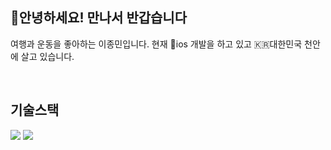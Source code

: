 ## 🤗안녕하세요! 만나서 반갑습니다

여행과 운동을 좋아하는 이종민입니다.
현재 📱ios 개발을 하고 있고 🇰🇷대한민국 천안에 살고 있습니다.

<br />
<h2> 기술스택 </h2>

<img src="https://img.shields.io/badge/Python-3776AB?style=for-the-badge&logo=Python&logoColor=white">
<img src="https://img.shields.io/badge/Python-#F05032?style=for-the-badge&logo=Python&logoColor=white">
